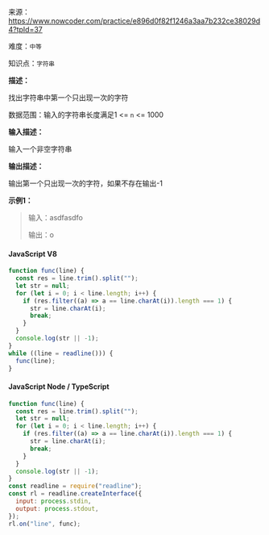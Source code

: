 来源：<https://www.nowcoder.com/practice/e896d0f82f1246a3aa7b232ce38029d4?tpId=37>

难度：`中等`

知识点：`字符串`

**描述：**

找出字符串中第一个只出现一次的字符

数据范围：输入的字符串长度满足1 <= `n` <= 1000

**输入描述：**

输入一个非空字符串

**输出描述：**

输出第一个只出现一次的字符，如果不存在输出-1

**示例1：**

> 输入：asdfasdfo
>
> 输出：o

<!-- tabs:start -->

#### **JavaScript V8**

```javascript
function func(line) {
  const res = line.trim().split("");
  let str = null;
  for (let i = 0; i < line.length; i++) {
    if (res.filter((a) => a == line.charAt(i)).length === 1) {
      str = line.charAt(i);
      break;
    }
  }
  console.log(str || -1);
}
while ((line = readline())) {
  func(line);
}
```

#### **JavaScript Node / TypeScript**

```javascript
function func(line) {
  const res = line.trim().split("");
  let str = null;
  for (let i = 0; i < line.length; i++) {
    if (res.filter((a) => a == line.charAt(i)).length === 1) {
      str = line.charAt(i);
      break;
    }
  }
  console.log(str || -1);
}
const readline = require("readline");
const rl = readline.createInterface({
  input: process.stdin,
  output: process.stdout,
});
rl.on("line", func);
```

<!-- tabs:end -->
